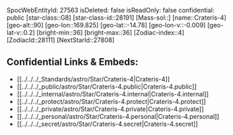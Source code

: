 ﻿---
location:
- -14.78
- -169.825
- 90
tags:
- astro/Star
type: Star
---

SpocWebEntityId: 27563
isDeleted: false
isReadOnly: false
confidential: public
[star-class::G8]
[star-class-id::28191]
[Mass-sol::]
[name::Crateris-4]
[geo-alt::90]
[geo-lon::169.825]
[geo-lat::-14.78]
[geo-lon-v::-0.009]
[geo-lat-v::0.2]
[bright-min::36]
[bright-max::36]
[Zodiac-index::4]
[ZodiacId::28111]
[NextStarId::27808]



## Confidential Links & Embeds: 
- [[../../../_Standards/astro/Star/Crateris-4|Crateris-4]] 
- [[../../../_public/astro/Star/Crateris-4.public|Crateris-4.public]] 
- [[../../../_internal/astro/Star/Crateris-4.internal|Crateris-4.internal]] 
- [[../../../_protect/astro/Star/Crateris-4.protect|Crateris-4.protect]] 
- [[../../../_private/astro/Star/Crateris-4.private|Crateris-4.private]] 
- [[../../../_personal/astro/Star/Crateris-4.personal|Crateris-4.personal]] 
- [[../../../_secret/astro/Star/Crateris-4.secret|Crateris-4.secret]]

